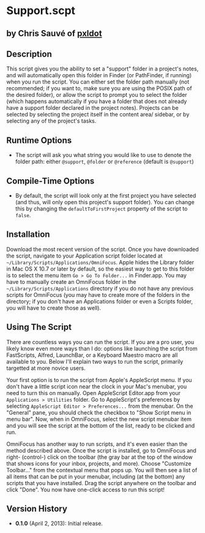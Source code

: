 # Support.scpt
## by Chris Sauvé of [pxldot](http://pxldot.com)


## Description
This script gives you the ability to set a "support" folder in a project's notes, and will automatically open this folder in Finder (or PathFinder, if running) when you run the script. You can either set the folder path manually (not recommended; if you want to, make sure you are using the POSIX path of the desired folder), or allow the script to prompt you to select the folder (which happens automatically if you have a folder that does not already have a support folder declared in the project notes). Projects can be selected by selecting the project itself in the content area/ sidebar, or by selecting any of the project's tasks.


## Runtime Options
- The script will ask you what string you would like to use to denote the folder path: either `@support`, `@folder` or `@reference` (default is `@support`)


## Compile-Time Options
- By default, the script will look only at the first project you have selected (and thus, will only open this project's support folder). You can change this by changing the `defaultToFirstProject` property of the script to `false`.


## Installation
Download the most recent version of the script. Once you have downloaded the script, navigate to your Application script folder located at `~/Library/Scripts/Applications/OmniFocus`. Apple hides the Library folder in Mac OS X 10.7 or later by default, so the easiest way to get to this folder is to select the menu item `Go > Go To Folder...` in Finder.app. You may have to manually create an OmniFocus folder in the `~/Library/Scripts/Applications` directory if you do not have any previous scripts for OmniFocus (you may have to create more of the folders in the directory; if you don't have an Applications folder or even a Scripts folder, you will have to create those as well).


## Using The Script
There are countless ways you can run the script. If you are a pro user, you likely know even more ways than I do: options like launching the script from FastScripts, Alfred, LaunchBar, or a Keyboard Maestro macro are all available to you. Below I'll explain two ways to run the script, primarily targetted at more novice users.

Your first option is to run the script from Apple's AppleScript menu. If you don't have a little script icon near the clock in your Mac's menubar, you need to turn this on manually. Open AppleScript Editor.app from your `Applications > Utilities` folder. Go to AppleScript's preferences by selecting `AppleScript Editor > Preferences...` from the menubar. On the "General" pane, you should check the checkbox to "Show Script menu in menu bar". Now, when in OmniFocus, select the new script menubar item and you will see the script at the bottom of the list, ready to be clicked and run.

OmniFocus has another way to run scripts, and it's even easier than the method described above. Once the script is installed, go to OmniFocus and right- (control-) click on the toolbar (the gray bar at the top of the window that shows icons for your inbox, projects, and more). Choose "Customize Toolbar..." from the contextual menu that pops up. You will then see a list of all items that can be put in your menubar, including (at the bottom) any scripts that you have installed. Drag the script anywhere on the toolbar and click "Done". You now have one-click access to run this script!


## Version History
- **0.1.0** (April 2, 2013): Initial release.